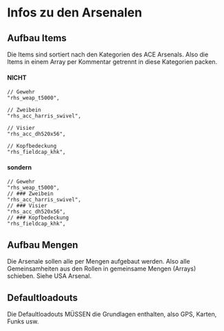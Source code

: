 # Infos zu den Arsenalen
## Aufbau Items
Die Items sind sortiert nach den Kategorien des ACE Arsenals.
Also die Items in einem Array per Kommentar getrennt in diese Kategorien packen.
#### NICHT
```
// Gewehr
"rhs_weap_t5000",

// Zweibein
"rhs_acc_harris_swivel",

// Visier 
"rhs_acc_dh520x56",

// Kopfbedeckung
"rhs_fieldcap_khk",
```

#### sondern
```
// Gewehr
"rhs_weap_t5000",
// ### Zweibein
"rhs_acc_harris_swivel",
// ### Visier 
"rhs_acc_dh520x56",
// ### Kopfbedeckung
"rhs_fieldcap_khk",
```

## Aufbau Mengen
Die Arsenale sollen alle per Mengen aufgebaut werden. Also alle Gemeinsamheiten aus den Rollen
in gemeinsame Mengen (Arrays) schieben. Siehe USA Arsenal.

## Defaultloadouts
Die Defaultloadouts MÜSSEN die Grundlagen enthalten, also GPS, Karten, Funks usw.
